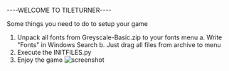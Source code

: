 ----WELCOME TO TILETURNER----

Some things you need to do to setup your game

1. Unpack all fonts from Greyscale-Basic.zip to your fonts menu
  a. Write "Fonts" in Windows Search
  b. Just drag all files from archive to menu
2. Execute the INITFILES.py
3. Enjoy the game
![screenshot](https://pp.userapi.com/c851132/v851132955/15ec3/0tMHdq2-Hb8.jpg)
